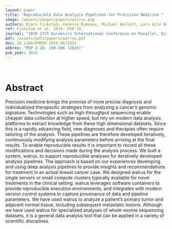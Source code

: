 ```yaml
---
layout: paper
title: "Reproducible Data Analysis Pipelines for Precision Medicine."
image: /assets/images/papers/walrus.png
authors: Bjørn Fjukstad, Vanessa Dumeaux, Michael Hallett, Lars Ailo Bongo
ref: Fjukstad et al. 2019. PDP'19.
journal: "2019 27th Euromicro International Conference on Parallel, Distributed and Network-Based Processing (PDP)"
pdf: /assets/pdfs/papers/walrus.pdf
doi: 10.1109/EMPDP.2019.8671623
abbrev: "PDP 2-19, 299-306 (2019)"
pub_year: 2019
---
```


<br />
<div data-badge-popover="right" data-badge-type="donut" data-hide-no-mentions="true" class="altmetric-embed"></div>

# Abstract
Precision medicine brings the promise of more precise diagnosis and individualized therapeutic strategies from analyzing a cancer’s genomic signature. Technologies such as high-throughput sequencing enable cheaper data collection at higher speed, but rely on modern data analysis platforms to extract knowledge from these high dimensional datasets. Since this is a rapidly advancing field, new diagnoses and therapies often require tailoring of the analysis. These pipelines are therefore developed iteratively, continuously modifying analysis parameters before arriving at the final results. To enable reproducible results it is important to record all these modifications and decisions made during the analysis process. We built a system, walrus, to support reproducible analyses for iteratively developed analysis pipelines. The approach is based on our experiences developing and using deep analysis pipelines to provide insights and recommendations for treatment in an actual breast cancer case. We designed walrus for the single servers or small compute clusters typically available for novel treatments in the clinical setting. walrus leverages software containers to provide reproducible execution environments, and integrates with modern version control systems to capture provenance of data and pipeline parameters. We have used walrus to analyze a patient’s primary tumor and adjacent normal tissue, including subsequent metastatic lesions. Although we have used walrus for specialized analyses of whole-exome sequencing datasets, it is a general data analysis tool that can be applied in a variety of scientific disciplines.
